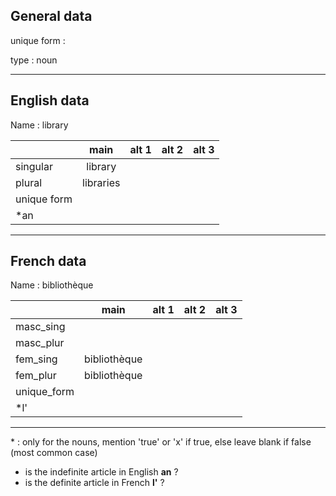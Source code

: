 ## General data

unique form :

type : noun

---

## English data

Name : library

|             |   main    | alt 1 | alt 2 | alt 3 |
| :---------- | :-------: | :---: | :---: | ----- |
| singular    |  library  |       |       |       |
| plural      | libraries |       |       |       |
| unique form |           |       |       |       |
| \*an        |           |       |       |       |

---

## French data

Name : bibliothèque

|             |     main     | alt 1 | alt 2 | alt 3 |
| :---------- | :----------: | :---: | :---: | :---: |
| masc_sing   |              |       |       |       |
| masc_plur   |              |       |       |       |
| fem_sing    | bibliothèque |       |       |       |
| fem_plur    | bibliothèque |       |       |       |
| unique_form |              |       |       |       |
| \*l'        |              |       |       |       |

---

\* : only for the nouns, mention 'true' or 'x' if true, else leave blank if false (most common case)

- is the indefinite article in English **an** ?
- is the definite article in French **l'** ?
